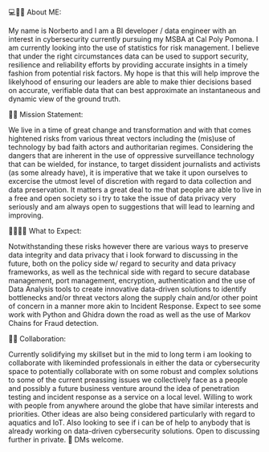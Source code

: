 

💻🥷🏽 About ME:

My name is Norberto and I am a BI developer / data engineer with an interest in cybersecurity currently pursuing my MSBA at Cal Poly Pomona. I am currently looking into the use of statistics for risk management. I believe that under the right circumstances data can be used to support security, resilience and reliability efforts by providing accurate insights in a timely fashion from potential risk factors. My hope is that this will help improve the likelyhood of ensuring our leaders are able to make thier decisions based on accurate, verifiable data that can best approximate an instantaneous and dynamic view of the ground truth.

💼🦾 Mission Statement:

We live in a time of great change and transformation and with that comes hightened risks from various threat vectors including the (mis)use of technology by bad faith actors and authoritarian regimes. Considering the dangers that are inherent in the use of oppressive surveillance technology that can be wielded, for instance, to target dissident journalists and activists (as some already have), it is imperative that we take it upon ourselves to excercise the utmost level of discretion with regard to data collection and data preservation. It matters a great deal to me that people are able to live in a free and open society so i try to take the issue of data privacy very seriously and am always open to suggestions that will lead to learning and improving.

🤷🏽‍♂️🔮 What to Expect:

Notwithstanding these risks however there are various ways to preserve data integrity and data privacy that i look forward to discussing in the future, both on the policy side w/ regard to security and data privacy frameworks, as well as the technical side with regard to secure database management, port management, encryption, authentication and the use of Data Analysis tools to create innovative data-driven solutions to identify bottlenecks and/or threat vectors along the supply chain and/or other point of concern in a manner more akin to Incident Response. Expect to see some work with Python and Ghidra down the road as well as the use of Markov Chains for Fraud detection.

👯🤝 Collaboration:

Currently solidifying my skillset but in the mid to long term i am looking to collaborate with likeminded professionals in either the data or cybersecurity space to potentially collaborate with on some robust and complex solutions to some of the current preassing issues we collectively face as a people and possibly a future business venture around the idea of penetration testing and incident response as a service on a local level. Willing to work with people from anywhere around the globe that have similar interests and priorities. Other ideas are also being considered particularly with regard to aquatics and IoT. Also looking to see if i can be of help to anybody that is already working on data-driven cybersecurity solutions. Open to discussing further in private. 🧐 DMs welcome.

